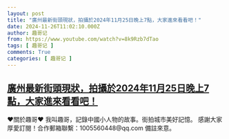 ```yaml
---
layout: post
title: "廣州最新街頭現狀，拍攝於2024年11月25日晚上7點，大家進來看看吧！"
date: 2024-11-26T11:02:10.000Z
author: 趣哥记
from: https://www.youtube.com/watch?v=8k9Rzb7dTao
tags: [ 趣哥记 ]
comments: True
categories: [ 趣哥记 ]
---
```

<!--1732618930000-->
[廣州最新街頭現狀，拍攝於2024年11月25日晚上7點，大家進來看看吧！](https://www.youtube.com/watch?v=8k9Rzb7dTao)
------

<div>
♥關於趣哥♥  我叫趣哥，記錄中國小人物的故事。街拍城市美好記憶。  感謝大家厚愛訂閱！合作郵箱聯繫：1005560448@qq.com 備註來意。
</div>
